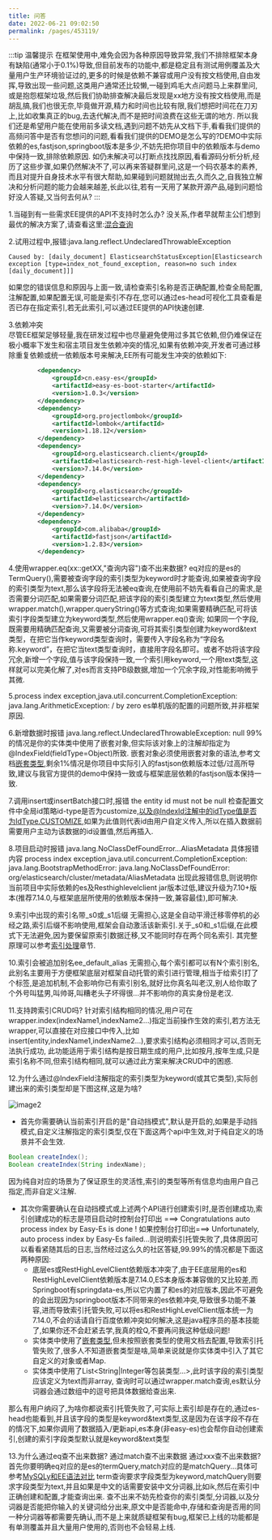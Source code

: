 ```yaml
---
title: 问答
date: 2022-06-21 09:02:50
permalink: /pages/453119/
---
```


:::tip 温馨提示
在框架使用中,难免会因为各种原因导致异常,我们不排除框架本身有缺陷(通常小于0.1%)导致,但目前发布的功能中,都是稳定且有测试用例覆盖及大量用户生产环境验证过的,更多的时候是依赖不兼容或用户没有按文档使用,自由发挥,导致出现一些问题,这类用户通常还比较懒,一碰到鸡毛大点问题马上来群里问,或是抱怨框架垃圾,然后我们协助排查解决最后发现是xx地方没有按文档使用,而是胡乱搞,我们也很无奈,毕竟做开源,精力和时间也比较有限,我们想把时间花在刀刃上,比如收集真正的bug,去迭代解决,而不是把时间浪费在这些无谓的地方.
所以我们还是希望用户能在使用前多读文档,遇到问题不妨先从文档下手,看看我们提供的高频问答中是否有您想问的问题,看看我们提供的DEMO是怎么写的?DEMO中实际依赖的es,fastjson,springboot版本是多少,不妨先把你项目中的依赖版本与demo中保持一致,排除依赖原因. 如仍未解决可以打断点找找原因,看看源码分析分析,经历了这些步骤,如果仍然解决不了,可以再来答疑群里问,这是一个码农基本的素养,而且对提升自身技术水平有很大帮助,如果碰到问题就抛出去,久而久之,自我独立解决和分析问题的能力会越来越差,长此以往,若有一天用了某款开源产品,碰到问题恰好没人答疑,又当何去何从?
:::

1.当碰到有一些需求EE提供的API不支持时怎么办? 没关系,作者早就帮主公们想到最优的解决方案了,请查看这里:[混合查询](/pages/a19563/)

2.试用过程中,报错:java.lang.reflect.UndeclaredThrowableException
```
Caused by: [daily_document] ElasticsearchStatusException[Elasticsearch exception [type=index_not_found_exception, reason=no such index [daily_document]]]
```
如果您的错误信息和原因与上面一致,请检查索引名称是否正确配置,检查全局配置,注解配置,如果配置无误,可能是索引不存在,您可以通过es-head可视化工具查看是否已存在指定索引,若无此索引,可以通过EE提供的API快速创建.

3.依赖冲突<br />尽管EE框架足够轻量,我在研发过程中也尽量避免使用过多其它依赖,但仍难保证在极小概率下发生和宿主项目发生依赖冲突的情况,如果有依赖冲突,开发者可通过移除重复依赖或统一依赖版本号来解决,EE所有可能发生冲突的依赖如下:
```xml
        <dependency>
            <groupId>cn.easy-es</groupId>
            <artifactId>easy-es-boot-starter</artifactId>
            <version>1.0.3</version>
        </dependency>
        <dependency>
            <groupId>org.projectlombok</groupId>
            <artifactId>lombok</artifactId>
          	<version>1.18.12</version>
        </dependency>
        <dependency>
            <groupId>org.elasticsearch.client</groupId>
            <artifactId>elasticsearch-rest-high-level-client</artifactId>
            <version>7.14.0</version>
        </dependency>
        <dependency>
            <groupId>org.elasticsearch</groupId>
            <artifactId>elasticsearch</artifactId>
            <version>7.14.0</version>
        </dependency>
        <dependency>
            <groupId>com.alibaba</groupId>
            <artifactId>fastjson</artifactId>
            <version>1.2.83</version>
        </dependency>
```

4.使用wrapper.eq(xx::getXX,"查询内容")查不出来数据?
eq对应的是es的TermQuery(),需要被查询字段的索引类型为keyword时才能查询,如果被查询字段的索引类型为text,那么该字段将无法被eq查询,在使用前不妨先看看自己的需求,是否需要分词匹配,如果需要分词匹配,把该字段的索引类型建立为text类型,然后使用wrapper.match(),wrapper.queryString()等方式查询;如果需要精确匹配,可将该索引字段类型建立为keyword类型,然后使用wrapper.eq()查询; 如果同一个字段,既需要用精确匹配查询,又需要被分词查询,可将其索引类型创建为keyword&text类型，在把它当作keyword类型查询时，需要传入字段名称为“字段名称.keyword”，在把它当text类型查询时，直接用字段名即可。或者不妨将该字段冗余,新增一个字段,值与该字段保持一致,一个索引用keyword,一个用text类型,这样就可以完美化解了,对es而言支持PB级数据,增加一个冗余字段,对性能影响微乎其微.

5.process index exception,java.util.concurrent.CompletionException: java.lang.ArithmeticException: / by zero
es单机版的配置的问题所致,并非框架原因.

6.新增数据时报错
java.lang.reflect.UndeclaredThrowableException: null
99%的情况是你的实体类中使用了嵌套对象,但实际该对象上的注解却指定为@IndexField(fieldType=Object)所致.
嵌套对象必须使用嵌套对象的语法,参考文档[嵌套类型](/pages/05702c/),剩余1%情况是你项目中实际引入的fastjson依赖版本过低/过高所导致,建议与我官方提供的demo中保持一致或与框架底层依赖的fastjson版本保持一致.

7.调用insert或insertBatch接口时,报错 the entity id must not be null
检查配置文件中全局id策略id-type是否为customize,以及@IndexId注解中的idType值是否为IdType.CUSTOMIZE,如果为此值则代表id由用户自定义传入,所以在插入数据前需要用户主动为该数据的id设置值,然后再插入.

8.项目启动时报错 java.lang.NoClassDefFoundError...AliasMetadata
具体报错内容 process index exception,java.util.concurrent.CompletionException: java.lang.BootstrapMethodError: java.lang.NoClassDefFoundError: org/elasticsearch/cluster/metadata/AliasMetadata
出现此报错信息,则说明你当前项目中实际依赖的es及Resthighlevelclient jar版本过低,建议升级为7.10+版本(推荐7.14.0,与框架底层所使用的依赖版本保持一致,兼容最佳),即可解决.

9.索引中出现的索引名带_s0或_s1后缀
无需担心,这是全自动平滑迁移零停机的必经之路,索引后缀不影响使用,框架会自动激活该新索引.关于_s0和_s1后缀,在此模式下无法避免,因为要保留原索引数据迁移,又不能同时存在两个同名索引.
其完整原理可以参考[索引处理](/pages/06b5d9/)章节.

10.索引会被追加别名ee_default_alias
无需担心,每个索引都可以有N个索引别名,此别名主要用于方便框架底层对框架自动托管的索引进行管理,相当于给索引打了个标签,是追加机制,不会影响你已有索引别名,就好比你真名叫老汉,别人给你取了个外号叫猛男,叫帅哥,叫糟老头子坏得很...并不影响你的真实身份是老汉.

11.支持跨索引CRUD吗?
针对索引结构相同的情况,用户可在wrapper.index(indexName1,indexName2...)指定当前操作生效的索引,若方法无wrapper,可以直接在对应接口中传入,比如insert(entity,indexName1,indexName2...),要求索引结构必须相同才可以,否则无法执行成功,
此功能适用于索引结构是按日期生成的用户,比如按月,按年生成,只是索引名称不同,但索引结构相同,就可以通过此方案来解决CRUD中的困惑.

12.为什么通过@IndexField注解指定的索引类型为keyword(或其它类型),实际创建出来的索引类型却是下图这样,这是为啥?

![image2](https://iknow.hs.net/72818af6-7cc3-4833-b7a7-dbff845ce73e.png)

- 首先你需要确认当前索引开启的是"自动挡模式",默认是开启的,如果是手动挡模式,自定义注解指定的索引类型,仅在下面这两个api中生效,对于纯自定义的场景并不会生效.

```java
Boolean createIndex();
Boolean createIndex(String indexName);
```

因为纯自对应的场景为了保证原生的灵活性,索引的类型等所有信息均由用户自己指定,而非自定义注解.
- 其次你需要确认在自动挡模式或上述两个API进行创建索引时,是否创建成功,索引创建成功的标志是项目启动时控制台打印出 ===> Congratulations auto process index by Easy-Es is done !
如果控制台打印出===> Unfortunately, auto process index by Easy-Es failed...则说明索引托管失败了,具体原因可以看看紧随其后的日志,当然经过这么久的社区答疑,99.99%的情况都是下面这两种原因:
  - 底层es或RestHighLevelClient依赖版本冲突了,由于EE底层用的es和RestHighLevelClient依赖版本是7.14.0,ES本身版本兼容做的又比较差,而Springboot有springdata-es,所以它内置了和es的对应版本,因此不可避免的会出现因为springboot版本不同带来的es依赖冲突,导致很多功能不兼容,进而导致索引托管失败,可以将es和RestHighLevelClient版本统一为7.14.0,不会的话请自行百度依赖冲突如何解决,这是java程序员的基本技能了,如果你还不会赶紧去学,我真的栓Q,不要再问我这种低级问题!
  - 实体类中使用了[嵌套类型](/pages/05702c/),但未按照嵌套类型的使用文档去配置,导致索引托管失败了,很多人不知道嵌套类型是啥,简单来说就是你实体类中引入了其它自定义的对象或者Map.
  - 实体类中使用了List<String|Integer等包装类型...>,此时该字段的索引类型应该定义为text而非array, 查询时可以通过wrapper.match查询,es默认分词器会通过数组中的逗号把具体数据给查出来. 

那么有用户纳闷了,为啥你都说索引托管失败了,可实际上索引却是存在的,通过es-head也能看到,并且该字段的类型是keyword&text类型,这是因为在该字段不存在的情况下,如果你调用了数据插入/更新api,es本身(非easy-es)也会帮你自动创建索引,创建的索引字段类型默认就是keyword&text类型

13.为什么通过eq查不出来数据? 通过match查不出来数据 通过xxx查不出来数据?
首先你要明确eq对应的是es的termQuery,match对应的是matchQuery...具体可参考[MySQLy和EE语法对比](/pages/6fea40/)
term查询要求字段类型为keyword,matchQuery则要求字段类型为text,并且如果是中文的话需要安装中文分词器,比如ik,然后在索引中正确创建和配置,才能查询出来.
查不出来不妨先检查你的索引类型,分词器,以及分词器是否能把你输入的关键词给分出来,原文中是否能命中,存储和查询是否用的同一种分词器等都需要先确认,而不是上来就质疑框架有bug,框架已上线的功能都是有单测覆盖并且大量用户使用的,否则也不会轻易上线.